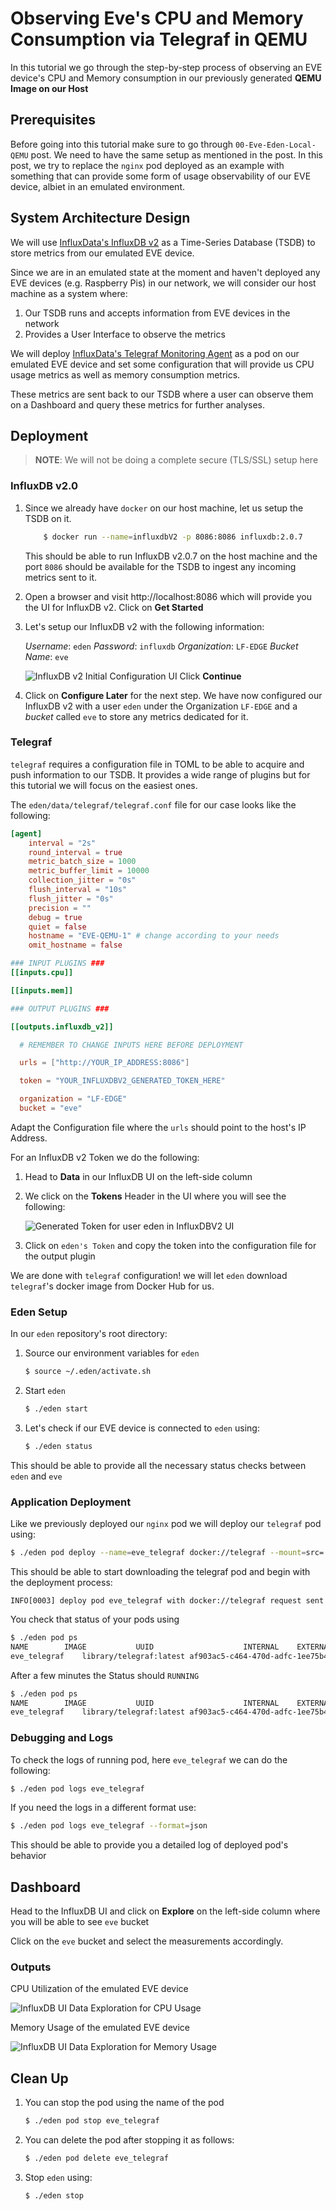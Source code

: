 # Observing Eve's CPU and Memory Consumption via Telegraf in QEMU

In this tutorial we go through the step-by-step process of observing
an EVE device's CPU and Memory consumption in our previously generated
__QEMU Image on our Host__

## Prerequisites

Before going into this tutorial make sure to go through 
`00-Eve-Eden-Local-QEMU` post. We need to have the same setup as mentioned
in the post. In this post, we try to replace the `nginx` pod deployed as
an example with something that can provide some form of usage observability
of our EVE device, albiet in an emulated environment.

## System Architecture Design

We will use [InfluxData's InfluxDB v2](https://docs.influxdata.com/influxdb/v2.0/)
as a Time-Series Database (TSDB) to store metrics from our emulated EVE device.

Since we are in an emulated state at the moment and haven't deployed any
EVE devices (e.g. Raspberry Pis) in our network, we will consider our 
host machine as a system where:

1. Our TSDB runs and accepts information from EVE devices in the network
2. Provides a User Interface to observe the metrics

We will deploy
[InfluxData's Telegraf Monitoring Agent](https://docs.influxdata.com/telegraf/v1.19/)
as a pod on our emulated EVE device and set some configuration that will
provide us CPU usage metrics as well as memory consumption metrics.

These metrics are sent back to our TSDB where a user can observe them on a 
Dashboard and query these metrics for further analyses.

## Deployment

> __NOTE__: We will not be doing a complete secure (TLS/SSL) setup here

### InfluxDB v2.0

1. Since we already have `docker` on our host machine, let us setup the TSDB on it.

    ```bash
        $ docker run --name=influxdbV2 -p 8086:8086 influxdb:2.0.7
    ```

    This should be able to run InfluxDB v2.0.7 on the host machine and the port `8086`
    should be available for the TSDB to ingest any incoming metrics sent to it.

2. Open a browser and visit http://localhost:8086 which will provide you the UI for
    InfluxDB v2. Click on __Get Started__

3. Let's setup our InfluxDB v2 with the following information:

    _Username_: `eden`
    _Password_: `influxdb`
    _Organization_: `LF-EDGE`
    _Bucket Name_: `eve`

    ![InfluxDB v2 Initial Configuration UI](./assets/01-QEMU-InfluxDBV2-setup.png)
    Click __Continue__

4. Click on __Configure Later__ for the next step.
    We have now configured our InfluxDB v2 with a user `eden` under the Organization
   `LF-EDGE` and a _bucket_ called `eve` to store any metrics dedicated for it.

### Telegraf

`telegraf` requires a configuration file in TOML to be able to acquire and push
information to our TSDB. It provides a wide range of plugins but for this tutorial
we will focus on the easiest ones.

The `eden/data/telegraf/telegraf.conf` file for our case looks like the following:

```toml
[agent]
    interval = "2s"
    round_interval = true
    metric_batch_size = 1000
    metric_buffer_limit = 10000
    collection_jitter = "0s"
    flush_interval = "10s"
    flush_jitter = "0s"
    precision = ""
    debug = true
    quiet = false
    hostname = "EVE-QEMU-1" # change according to your needs
    omit_hostname = false

### INPUT PLUGINS ###
[[inputs.cpu]]

[[inputs.mem]]

### OUTPUT PLUGINS ###

[[outputs.influxdb_v2]]

  # REMEMBER TO CHANGE INPUTS HERE BEFORE DEPLOYMENT

  urls = ["http://YOUR_IP_ADDRESS:8086"]

  token = "YOUR_INFLUXDBV2_GENERATED_TOKEN_HERE"

  organization = "LF-EDGE"
  bucket = "eve"
```

Adapt the Configuration file where the `urls` should point to the host's IP Address.

For an InfluxDB v2 Token we do the following:

1. Head to __Data__ in our InfluxDB UI on the left-side column

2. We click on the __Tokens__ Header in the UI where you will see the following:

    ![Generated Token for user eden in InfluxDBV2 UI](./assets/01-QEMU-InfluxDBV2-generated-token.png)

3. Click on `eden's Token` and copy the token into the configuration file for the
   output plugin

We are done with `telegraf` configuration! we will let `eden` download `telegraf`'s 
docker image from Docker Hub for us.


### Eden Setup

In our `eden` repository's root directory:

1. Source our environment variables for `eden`

    ```bash
    $ source ~/.eden/activate.sh
    ```

2. Start `eden`

    ```bash
    $ ./eden start
    ```

3. Let's check if our EVE device is connected to `eden` using:

    ```bash
    $ ./eden status
    ```

This should be able to provide all the necessary status checks between `eden` and `eve`

### Application Deployment

Like we previously deployed our `nginx` pod we will deploy our `telegraf` pod using:

```bash
$ ./eden pod deploy --name=eve_telegraf docker://telegraf --mount=src=./data/telegraf,dst=/etc/telegraf/
```

This should be able to start downloading the telegraf pod and begin with the deployment process:

```
INFO[0003] deploy pod eve_telegraf with docker://telegraf request sent 
```

You check that status of your pods using

```bash
$ ./eden pod ps
NAME		IMAGE			UUID					INTERNAL	EXTERNALMEMORY	STATE(ADAM)	LAST_STATE(EVE)
eve_telegraf	library/telegraf:latest	af903ac5-c464-470d-adfc-1ee75b467d03	-		-	0 B/0 B	IN_CONFIG	DOWNLOAD_STARTED (19%)
```

After a few minutes the Status should `RUNNING`

```bash
$ ./eden pod ps
NAME		IMAGE			UUID					INTERNAL	EXTERNAL	MEMORY		STATE(ADAM)	LAST_STATE(EVE)
eve_telegraf	library/telegraf:latest	af903ac5-c464-470d-adfc-1ee75b467d03	10.11.12.2	-		0 B/1.6 GB	IN_CONFIG	RUNNING
```

### Debugging and Logs

To check the logs of running pod, here `eve_telegraf` we can do the following:

```bash
$ ./eden pod logs eve_telegraf
```

If you need the logs in a different format use:

```bash
$ ./eden pod logs eve_telegraf --format=json
```

This should be able to provide you a detailed log of deployed pod's behavior

## Dashboard

Head to the InfluxDB UI and click on __Explore__ on the left-side column where you will be able to 
see `eve` bucket

Click on the `eve` bucket and select the measurements accordingly.

### Outputs

CPU Utilization of the emulated EVE device

![InfluxDB UI Data Exploration for CPU Usage](./assets/01-QEMU-CPU-Dashboard.png)

Memory Usage of the emulated EVE device

![InfluxDB UI Data Exploration for Memory Usage](./assets/01-QEMU-Memory-Dashboard.png)

## Clean Up

1. You can stop the pod using the name of the pod

    ```bash
    $ ./eden pod stop eve_telegraf
    ```

2. You can delete the pod after stopping it as follows:

    ```bash
    $ ./eden pod delete eve_telegraf
    ```

3. Stop `eden` using:

    ```bash
    $ ./eden stop
    ```
